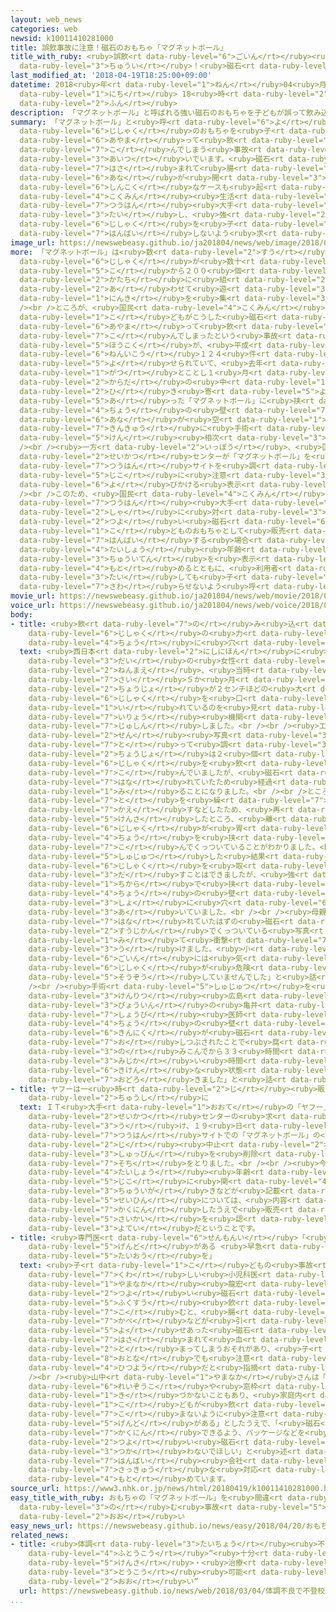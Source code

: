 ```yaml
---
layout: web_news
categories: web
newsid: k10011410281000
title: 誤飲事故に注意！磁石のおもちゃ「マグネットボール」
title_with_ruby: <ruby>誤飲<rt data-ruby-level="6">ごいん</rt></ruby><ruby>事故<rt data-ruby-level="5">じこ</rt></ruby>に<ruby>注意<rt
  data-ruby-level="3">ちゅうい</rt></ruby>！<ruby>磁石<rt data-ruby-level="6">じしゃく</rt></ruby>のおもちゃ「マグネットボール」
last_modified_at: '2018-04-19T18:25:00+09:00'
datetime: 2018<ruby>年<rt data-ruby-level="1">ねん</rt></ruby>04<ruby>月<rt data-ruby-level="1">がつ</rt></ruby>19<ruby>日<rt
  data-ruby-level="1">にち</rt></ruby> 18<ruby>時<rt data-ruby-level="2">じ</rt></ruby>25<ruby>分<rt
  data-ruby-level="2">ふん</rt></ruby>
description: 「マグネットボール」と呼ばれる強い磁石のおもちゃを子どもが誤って飲み込んでしまう事故が相次いでいます。磁石に挟まれて腸に穴が開いてしまう深刻なケースも起きていて、国民生活センターはネット通販大手に対し、強い磁石を子どものおもちゃとして販売しないよう求めました。
summary: 「マグネットボール」と<ruby>呼<rt data-ruby-level="6">よ</rt></ruby>ばれる<ruby>強<rt data-ruby-level="2">つよ</rt></ruby>い<ruby>磁石<rt
  data-ruby-level="6">じしゃく</rt></ruby>のおもちゃを<ruby>子<rt data-ruby-level="1">こ</rt></ruby>どもが<ruby>誤<rt
  data-ruby-level="6">あやま</rt></ruby>って<ruby>飲<rt data-ruby-level="7">の</rt></ruby>み<ruby>込<rt
  data-ruby-level="7">こ</rt></ruby>んでしまう<ruby>事故<rt data-ruby-level="5">じこ</rt></ruby>が<ruby>相次<rt
  data-ruby-level="3">あいつ</rt></ruby>いでいます。<ruby>磁石<rt data-ruby-level="6">じしゃく</rt></ruby>に<ruby>挟<rt
  data-ruby-level="7">はさ</rt></ruby>まれて<ruby>腸<rt data-ruby-level="4">ちょう</rt></ruby>に<ruby>穴<rt
  data-ruby-level="6">あな</rt></ruby>が<ruby>開<rt data-ruby-level="3">あ</rt></ruby>いてしまう<ruby>深刻<rt
  data-ruby-level="6">しんこく</rt></ruby>なケースも<ruby>起<rt data-ruby-level="3">お</rt></ruby>きていて、<ruby>国民<rt
  data-ruby-level="4">こくみん</rt></ruby><ruby>生活<rt data-ruby-level="2">せいかつ</rt></ruby>センターはネット<ruby>通販<rt
  data-ruby-level="7">つうはん</rt></ruby><ruby>大手<rt data-ruby-level="1">おおて</rt></ruby>に<ruby>対<rt
  data-ruby-level="3">たい</rt></ruby>し、<ruby>強<rt data-ruby-level="2">つよ</rt></ruby>い<ruby>磁石<rt
  data-ruby-level="6">じしゃく</rt></ruby>を<ruby>子<rt data-ruby-level="1">こ</rt></ruby>どものおもちゃとして<ruby>販売<rt
  data-ruby-level="7">はんばい</rt></ruby>しないよう<ruby>求<rt data-ruby-level="4">もと</rt></ruby>めました。
image_url: https://newswebeasy.github.io/ja201804/news/web/image/2018/04/19/K10011410281_1804191808_1804191825_01_03.jpg
more: 「マグネットボール」は<ruby>数<rt data-ruby-level="2">すう</rt></ruby><ruby>ミリ<rt data-ruby-level="2">みり</rt></ruby>ほどの<ruby>磁石<rt
  data-ruby-level="6">じしゃく</rt></ruby>が<ruby>数十<rt data-ruby-level="2">すうじゅう</rt></ruby><ruby>個<rt
  data-ruby-level="5">こ</rt></ruby>から２００<ruby>個<rt data-ruby-level="5">こ</rt></ruby>ほどセットになったおもちゃで、さまざまな<ruby>形<rt
  data-ruby-level="2">かたち</rt></ruby>に<ruby>組<rt data-ruby-level="2">く</rt></ruby>み<ruby>合<rt
  data-ruby-level="2">あ</rt></ruby>わせて<ruby>遊<rt data-ruby-level="3">あそ</rt></ruby>ぶことができることから<ruby>人気<rt
  data-ruby-level="1">にんき</rt></ruby>を<ruby>集<rt data-ruby-level="3">あつ</rt></ruby>めています。<br
  /><br />ところが、<ruby>国民<rt data-ruby-level="4">こくみん</rt></ruby><ruby>生活<rt data-ruby-level="2">せいかつ</rt></ruby>センターには、<ruby>子<rt
  data-ruby-level="1">こ</rt></ruby>どもがこうした<ruby>磁石<rt data-ruby-level="6">じしゃく</rt></ruby>を<ruby>誤<rt
  data-ruby-level="6">あやま</rt></ruby>って<ruby>飲<rt data-ruby-level="7">の</rt></ruby>み<ruby>込<rt
  data-ruby-level="7">こ</rt></ruby>んでしまったという<ruby>事故<rt data-ruby-level="5">じこ</rt></ruby>の<ruby>報告<rt
  data-ruby-level="5">ほうこく</rt></ruby>が、<ruby>平成<rt data-ruby-level="4">へいせい</rt></ruby>２２<ruby>年以降<rt
  data-ruby-level="6">ねんいこう</rt></ruby>１２４<ruby>件<rt data-ruby-level="5">けん</rt></ruby><ruby>寄<rt
  data-ruby-level="5">よ</rt></ruby>せられていて、<ruby>去年<rt data-ruby-level="3">きょねん</rt></ruby>１２<ruby>月<rt
  data-ruby-level="1">がつ</rt></ruby>とことし１<ruby>月<rt data-ruby-level="1">がつ</rt></ruby>には<ruby>体<rt
  data-ruby-level="2">からだ</rt></ruby>の<ruby>中<rt data-ruby-level="1">なか</rt></ruby>で<ruby>引<rt
  data-ruby-level="2">ひ</rt></ruby>き<ruby>寄<rt data-ruby-level="5">よ</rt></ruby>せ<ruby>合<rt
  data-ruby-level="5">あ</rt></ruby>った「マグネットボール」に<ruby>挟<rt data-ruby-level="7">はさ</rt></ruby>まれて<ruby>腸<rt
  data-ruby-level="4">ちょう</rt></ruby>の<ruby>壁<rt data-ruby-level="7">かべ</rt></ruby>などに<ruby>穴<rt
  data-ruby-level="6">あな</rt></ruby>が<ruby>空<rt data-ruby-level="1">あ</rt></ruby>いてしまい、<ruby>緊急<rt
  data-ruby-level="7">きんきゅう</rt></ruby>に<ruby>手術<rt data-ruby-level="5">しゅじゅつ</rt></ruby>したケースが２<ruby>件<rt
  data-ruby-level="5">けん</rt></ruby><ruby>相次<rt data-ruby-level="3">あいつ</rt></ruby>いだということです。<br
  /><br /><ruby>一方<rt data-ruby-level="2">いっぽう</rt></ruby>、<ruby>国民<rt data-ruby-level="4">こくみん</rt></ruby><ruby>生活<rt
  data-ruby-level="2">せいかつ</rt></ruby>センターが「マグネットボール」を<ruby>扱<rt data-ruby-level="7">あつか</rt></ruby>っている３２の<ruby>通販<rt
  data-ruby-level="7">つうはん</rt></ruby>サイトを<ruby>調<rt data-ruby-level="3">しら</rt></ruby>べたところ、３０のサイトは<ruby>事故<rt
  data-ruby-level="5">じこ</rt></ruby>に<ruby>注意<rt data-ruby-level="3">ちゅうい</rt></ruby>を<ruby>呼<rt
  data-ruby-level="6">よ</rt></ruby>びかける<ruby>表示<rt data-ruby-level="5">ひょうじ</rt></ruby>がありませんでした。<br
  /><br />このため、<ruby>国民<rt data-ruby-level="4">こくみん</rt></ruby><ruby>生活<rt data-ruby-level="2">せいかつ</rt></ruby>センターは、ネット<ruby>通販<rt
  data-ruby-level="7">つうはん</rt></ruby><ruby>大手<rt data-ruby-level="1">おおて</rt></ruby>のアマゾンなど３<ruby>社<rt
  data-ruby-level="2">しゃ</rt></ruby>に<ruby>対<rt data-ruby-level="3">たい</rt></ruby>し、<ruby>強<rt
  data-ruby-level="2">つよ</rt></ruby>い<ruby>磁石<rt data-ruby-level="6">じしゃく</rt></ruby>を<ruby>子<rt
  data-ruby-level="1">こ</rt></ruby>どものおもちゃとして<ruby>販売<rt data-ruby-level="7">はんばい</rt></ruby>しないことや、もし<ruby>販売<rt
  data-ruby-level="7">はんばい</rt></ruby>する<ruby>場合<rt data-ruby-level="2">ばあい</rt></ruby>は、<ruby>対象<rt
  data-ruby-level="4">たいしょう</rt></ruby><ruby>年齢<rt data-ruby-level="7">ねんれい</rt></ruby>や<ruby>注意点<rt
  data-ruby-level="3">ちゅういてん</rt></ruby>を<ruby>表示<rt data-ruby-level="5">ひょうじ</rt></ruby>するよう<ruby>求<rt
  data-ruby-level="4">もと</rt></ruby>めるとともに、<ruby>利用者<rt data-ruby-level="4">りようしゃ</rt></ruby>に<ruby>対<rt
  data-ruby-level="3">たい</rt></ruby>しても<ruby>子<rt data-ruby-level="1">こ</rt></ruby>どもに<ruby>触<rt
  data-ruby-level="7">さわ</rt></ruby>らせないよう<ruby>呼<rt data-ruby-level="6">よ</rt></ruby>びかけています。
movie_url: https://newswebeasy.github.io/ja201804/news/web/movie/2018/04/19/k10011410281_201804191808_201804191825.mp4
voice_url: https://newswebeasy.github.io/ja201804/news/web/voice/2018/04/19/k10011410281_201804191808_201804191825.mp3
body:
- title: <ruby>飲<rt data-ruby-level="7">の</rt></ruby>み<ruby>込<rt data-ruby-level="7">こ</rt></ruby>んだ<ruby>磁石<rt
    data-ruby-level="6">じしゃく</rt></ruby>の<ruby>力<rt data-ruby-level="1">ちから</rt></ruby>で<ruby>腸<rt
    data-ruby-level="4">ちょう</rt></ruby>に<ruby>穴<rt data-ruby-level="6">あな</rt></ruby>が…
  text: <ruby>西日本<rt data-ruby-level="2">にしにほん</rt></ruby>に<ruby>住<rt data-ruby-level="3">す</rt></ruby>む４０<ruby>代<rt
    data-ruby-level="3">だい</rt></ruby>の<ruby>女性<rt data-ruby-level="5">じょせい</rt></ruby>は７<ruby>年前<rt
    data-ruby-level="2">ねんまえ</rt></ruby>、<ruby>当時<rt data-ruby-level="2">とうじ</rt></ruby>１<ruby>歳<rt
    data-ruby-level="7">さい</rt></ruby>５か<ruby>月<rt data-ruby-level="1">げつ</rt></ruby>だった<ruby>長女<rt
    data-ruby-level="2">ちょうじょ</rt></ruby>が２センチほどの<ruby>大<rt data-ruby-level="1">おお</rt></ruby>きさの<ruby>磁石<rt
    data-ruby-level="6">じしゃく</rt></ruby>を<ruby>口<rt data-ruby-level="1">くち</rt></ruby>に<ruby>入<rt
    data-ruby-level="1">い</rt></ruby>れているのを<ruby>見<rt data-ruby-level="1">み</rt></ruby>つけ、<ruby>医療<rt
    data-ruby-level="7">いりょう</rt></ruby><ruby>機関<rt data-ruby-level="4">きかん</rt></ruby>を<ruby>受診<rt
    data-ruby-level="7">じゅしん</rt></ruby>しました。<br /><br /><ruby>エックス<rt data-ruby-level="2">えっくす</rt></ruby><ruby>線<rt
    data-ruby-level="2">せん</rt></ruby><ruby>写真<rt data-ruby-level="3">しゃしん</rt></ruby>を<ruby>撮<rt
    data-ruby-level="7">と</rt></ruby>って<ruby>調<rt data-ruby-level="3">しら</rt></ruby>べたところ、<ruby>長女<rt
    data-ruby-level="2">ちょうじょ</rt></ruby>は２<ruby>個<rt data-ruby-level="5">こ</rt></ruby>の<ruby>磁石<rt
    data-ruby-level="6">じしゃく</rt></ruby>を<ruby>飲<rt data-ruby-level="7">の</rt></ruby>み<ruby>込<rt
    data-ruby-level="7">こ</rt></ruby>んでいましたが、<ruby>磁石<rt data-ruby-level="6">じしゃく</rt></ruby>どうしは<ruby>離<rt
    data-ruby-level="7">はな</rt></ruby>れていたため<ruby>経過<rt data-ruby-level="5">けいか</rt></ruby>を<ruby>見<rt
    data-ruby-level="1">み</rt></ruby>ることになりました。<br /><br />ところが、<ruby>翌日<rt data-ruby-level="6">よくじつ</rt></ruby>になっておう<ruby>吐<rt
    data-ruby-level="7">と</rt></ruby>を<ruby>繰<rt data-ruby-level="7">く</rt></ruby>り<ruby>返<rt
    data-ruby-level="7">かえ</rt></ruby>すなどしたため、<ruby>再<rt data-ruby-level="5">ふたた</rt></ruby>び<ruby>検査<rt
    data-ruby-level="5">けんさ</rt></ruby>したところ、<ruby>離<rt data-ruby-level="7">はな</rt></ruby>れていたはずの２つの<ruby>磁石<rt
    data-ruby-level="6">じしゃく</rt></ruby>が<ruby>胃<rt data-ruby-level="4">い</rt></ruby>と<ruby>腸<rt
    data-ruby-level="4">ちょう</rt></ruby>を<ruby>挟<rt data-ruby-level="7">はさ</rt></ruby>み<ruby>込<rt
    data-ruby-level="7">こ</rt></ruby>んでくっついていることがわかりました。<br /><br /><ruby>急<rt data-ruby-level="3">きゅう</rt></ruby>きょ<ruby>手術<rt
    data-ruby-level="5">しゅじゅつ</rt></ruby>した<ruby>結果<rt data-ruby-level="4">けっか</rt></ruby>、<ruby>磁石<rt
    data-ruby-level="6">じしゃく</rt></ruby>を<ruby>取<rt data-ruby-level="3">と</rt></ruby>り<ruby>出<rt
    data-ruby-level="3">だ</rt></ruby>すことはできましたが、<ruby>強<rt data-ruby-level="2">つよ</rt></ruby>い<ruby>力<rt
    data-ruby-level="1">ちから</rt></ruby>で<ruby>挟<rt data-ruby-level="7">はさ</rt></ruby>まれた<ruby>腸<rt
    data-ruby-level="4">ちょう</rt></ruby>の<ruby>壁<rt data-ruby-level="7">かべ</rt></ruby>などの３か<ruby>所<rt
    data-ruby-level="3">しょ</rt></ruby>に<ruby>穴<rt data-ruby-level="6">あな</rt></ruby>が<ruby>開<rt
    data-ruby-level="3">あ</rt></ruby>いていました。<br /><br /><ruby>母親<rt data-ruby-level="2">ははおや</rt></ruby>は「<ruby>離<rt
    data-ruby-level="7">はな</rt></ruby>れていたはずの<ruby>磁石<rt data-ruby-level="6">じしゃく</rt></ruby>が<ruby>数時間<rt
    data-ruby-level="2">すうじかん</rt></ruby>でくっついている<ruby>写真<rt data-ruby-level="3">しゃしん</rt></ruby>を<ruby>見<rt
    data-ruby-level="1">み</rt></ruby>て<ruby>衝撃<rt data-ruby-level="7">しょうげき</rt></ruby>を<ruby>受<rt
    data-ruby-level="3">う</rt></ruby>けました。<ruby>小<rt data-ruby-level="1">ちい</rt></ruby>さいものの<ruby>誤飲<rt
    data-ruby-level="6">ごいん</rt></ruby>には<ruby>気<rt data-ruby-level="1">き</rt></ruby>をつけていましたが、<ruby>磁石<rt
    data-ruby-level="6">じしゃく</rt></ruby>が<ruby>危険<rt data-ruby-level="6">きけん</rt></ruby>とは<ruby>想像<rt
    data-ruby-level="5">そうぞう</rt></ruby>していませんでした」と<ruby>話<rt data-ruby-level="2">はな</rt></ruby>しています。<br
    /><br /><ruby>手術<rt data-ruby-level="5">しゅじゅつ</rt></ruby>を<ruby>担当<rt data-ruby-level="6">たんとう</rt></ruby>した<ruby>県立<rt
    data-ruby-level="3">けんりつ</rt></ruby><ruby>広島<rt data-ruby-level="3">ひろしま</rt></ruby><ruby>病院<rt
    data-ruby-level="3">びょういん</rt></ruby>の<ruby>亀井<rt data-ruby-level="7">かめい</rt></ruby><ruby>尚美<rt
    data-ruby-level="7">しょうび</rt></ruby><ruby>医師<rt data-ruby-level="5">いし</rt></ruby>は「<ruby>腸<rt
    data-ruby-level="4">ちょう</rt></ruby>の<ruby>壁<rt data-ruby-level="7">かべ</rt></ruby>や<ruby>筋肉<rt
    data-ruby-level="6">きんにく</rt></ruby>が<ruby>磁石<rt data-ruby-level="6">じしゃく</rt></ruby>で<ruby>押<rt
    data-ruby-level="7">お</rt></ruby>しつぶされたことで<ruby>腐<rt data-ruby-level="7">くさ</rt></ruby>っていました。<ruby>飲<rt
    data-ruby-level="3">の</rt></ruby>みこんでから３３<ruby>時間<rt data-ruby-level="2">じかん</rt></ruby>という<ruby>短<rt
    data-ruby-level="3">みじか</rt></ruby>い<ruby>時間<rt data-ruby-level="2">じかん</rt></ruby>で<ruby>危険<rt
    data-ruby-level="6">きけん</rt></ruby>な<ruby>状態<rt data-ruby-level="5">じょうたい</rt></ruby>になっていて<ruby>驚<rt
    data-ruby-level="7">おどろ</rt></ruby>きました」と<ruby>話<rt data-ruby-level="2">はな</rt></ruby>しています。
- title: ヤフーは一<ruby>時<rt data-ruby-level="2">じ</rt></ruby><ruby>販売<rt data-ruby-level="7">はんばい</rt></ruby><ruby>中止<rt
    data-ruby-level="2">ちゅうし</rt></ruby>に
  text: ＩＴ<ruby>大手<rt data-ruby-level="1">おおて</rt></ruby>の「ヤフー」は<ruby>国民<rt data-ruby-level="4">こくみん</rt></ruby><ruby>生活<rt
    data-ruby-level="2">せいかつ</rt></ruby>センターの<ruby>求<rt data-ruby-level="4">もと</rt></ruby>めを<ruby>受<rt
    data-ruby-level="3">う</rt></ruby>け、１９<ruby>日<rt data-ruby-level="1">にち</rt></ruby>から<ruby>通販<rt
    data-ruby-level="7">つうはん</rt></ruby>サイトでの「マグネットボール」の<ruby>販売<rt data-ruby-level="7">はんばい</rt></ruby>を一<ruby>時<rt
    data-ruby-level="2">じ</rt></ruby><ruby>中止<rt data-ruby-level="2">ちゅうし</rt></ruby>するとともに、オークションへの<ruby>出品<rt
    data-ruby-level="3">しゅっぴん</rt></ruby>を<ruby>削除<rt data-ruby-level="7">さくじょ</rt></ruby>する<ruby>措置<rt
    data-ruby-level="7">そち</rt></ruby>をとりました。<br /><br /><ruby>今後<rt data-ruby-level="2">こんご</rt></ruby>、<ruby>対象<rt
    data-ruby-level="4">たいしょう</rt></ruby><ruby>年齢<rt data-ruby-level="7">ねんれい</rt></ruby>や<ruby>事故<rt
    data-ruby-level="5">じこ</rt></ruby>に<ruby>関<rt data-ruby-level="4">かん</rt></ruby>する<ruby>注意書<rt
    data-ruby-level="3">ちゅういが</rt></ruby>きなどが<ruby>記載<rt data-ruby-level="7">きさい</rt></ruby>された<ruby>製品<rt
    data-ruby-level="5">せいひん</rt></ruby>については、<ruby>内容<rt data-ruby-level="5">ないよう</rt></ruby>を<ruby>確認<rt
    data-ruby-level="7">かくにん</rt></ruby>したうえで<ruby>販売<rt data-ruby-level="7">はんばい</rt></ruby>の<ruby>再開<rt
    data-ruby-level="5">さいかい</rt></ruby>を<ruby>認<rt data-ruby-level="6">みと</rt></ruby>める<ruby>予定<rt
    data-ruby-level="3">よてい</rt></ruby>だということです。
- title: <ruby>専門医<rt data-ruby-level="6">せんもんい</rt></ruby>「<ruby>注意<rt data-ruby-level="3">ちゅうい</rt></ruby>にも<ruby>限度<rt
    data-ruby-level="5">げんど</rt></ruby>がある <ruby>早急<rt data-ruby-level="7">さっきゅう</rt></ruby>な<ruby>対応<rt
    data-ruby-level="5">たいおう</rt></ruby>を」
  text: <ruby>子<rt data-ruby-level="1">こ</rt></ruby>どもの<ruby>事故<rt data-ruby-level="5">じこ</rt></ruby>に<ruby>詳<rt
    data-ruby-level="7">くわ</rt></ruby>しい<ruby>小児科医<rt data-ruby-level="7">しょうにかい</rt></ruby>の<ruby>山中<rt
    data-ruby-level="1">やまなか</rt></ruby><ruby>龍宏<rt data-ruby-level="8">たつひろ</rt></ruby>さんは、<ruby>強<rt
    data-ruby-level="2">つよ</rt></ruby>い<ruby>磁石<rt data-ruby-level="6">じしゃく</rt></ruby>を<ruby>複数<rt
    data-ruby-level="5">ふくすう</rt></ruby><ruby>飲<rt data-ruby-level="7">の</rt></ruby>み<ruby>込<rt
    data-ruby-level="7">こ</rt></ruby>むと、<ruby>腸<rt data-ruby-level="4">ちょう</rt></ruby>の<ruby>壁<rt
    data-ruby-level="7">かべ</rt></ruby>などが<ruby>引<rt data-ruby-level="5">ひ</rt></ruby>き<ruby>寄<rt
    data-ruby-level="5">よ</rt></ruby>せあった<ruby>磁石<rt data-ruby-level="6">じしゃく</rt></ruby>に<ruby>挟<rt
    data-ruby-level="7">はさ</rt></ruby>まれて<ruby>血<rt data-ruby-level="3">ち</rt></ruby>が<ruby>止<rt
    data-ruby-level="2">と</rt></ruby>まってしまうおそれがあり、<ruby>子<rt data-ruby-level="1">こ</rt></ruby>どもだけでなく<ruby>大人<rt
    data-ruby-level="8">おとな</rt></ruby>でも<ruby>注意<rt data-ruby-level="3">ちゅうい</rt></ruby>が<ruby>必要<rt
    data-ruby-level="4">ひつよう</rt></ruby>だと<ruby>指摘<rt data-ruby-level="7">してき</rt></ruby>しています。<br
    /><br /><ruby>山中<rt data-ruby-level="1">やまなか</rt></ruby>さんは「<ruby>磁石<rt data-ruby-level="6">じしゃく</rt></ruby>が<ruby>冷蔵庫<rt
    data-ruby-level="6">れいぞうこ</rt></ruby>や<ruby>窓枠<rt data-ruby-level="7">まどわく</rt></ruby>などにくっついたまま<ruby>気<rt
    data-ruby-level="1">き</rt></ruby>づかないこともあり、<ruby>家庭内<rt data-ruby-level="3">かていない</rt></ruby>で<ruby>子<rt
    data-ruby-level="1">こ</rt></ruby>どもが<ruby>飲<rt data-ruby-level="7">の</rt></ruby>み<ruby>込<rt
    data-ruby-level="7">こ</rt></ruby>まないように<ruby>注意<rt data-ruby-level="3">ちゅうい</rt></ruby>するには<ruby>限度<rt
    data-ruby-level="5">げんど</rt></ruby>がある」としたうえで、「<ruby>磁石<rt data-ruby-level="6">じしゃく</rt></ruby>がなくなっていないか<ruby>確認<rt
    data-ruby-level="7">かくにん</rt></ruby>できるよう、パッケージなどを<ruby>工夫<rt data-ruby-level="7">くふう</rt></ruby>してもらうとともに、おもちゃに<ruby>強<rt
    data-ruby-level="2">つよ</rt></ruby>い<ruby>磁石<rt data-ruby-level="6">じしゃく</rt></ruby>は<ruby>使<rt
    data-ruby-level="3">つか</rt></ruby>わないでほしい」と<ruby>述<rt data-ruby-level="5">の</rt></ruby>べ、メーカーや<ruby>販売<rt
    data-ruby-level="7">はんばい</rt></ruby><ruby>会社<rt data-ruby-level="2">がいしゃ</rt></ruby>に<ruby>早急<rt
    data-ruby-level="7">さっきゅう</rt></ruby>な<ruby>対応<rt data-ruby-level="5">たいおう</rt></ruby>を<ruby>求<rt
    data-ruby-level="4">もと</rt></ruby>めています。
source_url: https://www3.nhk.or.jp/news/html/20180419/k10011410281000.html
easy_title_with_ruby: おもちゃの「マグネットボール」を<ruby>間違<rt data-ruby-level="7">まちが</rt></ruby>えて<ruby>飲<rt
  data-ruby-level="3">の</rt></ruby>む<ruby>事故<rt data-ruby-level="5">じこ</rt></ruby>が<ruby>多<rt
  data-ruby-level="2">おお</rt></ruby>い
easy_news_url: https://newswebeasy.github.io/news/easy/2018/04/20/おもちゃのマグネットボールを間違えて飲む事故が多い
related_news:
- title: <ruby>体調<rt data-ruby-level="3">たいちょう</rt></ruby><ruby>不良<rt data-ruby-level="4">ふりょう</rt></ruby>で<ruby>不登校<rt
    data-ruby-level="4">ふとうこう</rt></ruby>“<ruby>十分<rt data-ruby-level="2">じゅうぶん</rt></ruby>な<ruby>検査<rt
    data-ruby-level="5">けんさ</rt></ruby>・<ruby>治療<rt data-ruby-level="7">ちりょう</rt></ruby>で<ruby>登校<rt
    data-ruby-level="3">とうこう</rt></ruby><ruby>可能<rt data-ruby-level="5">かのう</rt></ruby>なケース<ruby>多<rt
    data-ruby-level="2">おお</rt></ruby>い”
  url: https://newswebeasy.github.io/news/web/2018/03/04/体調不良で不登校十分な検査治療で登校可能なケース多い
...
```

